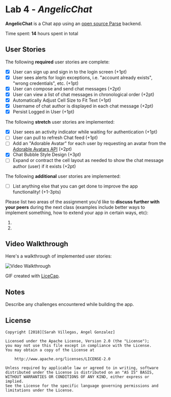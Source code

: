 # Lab 4 - *AngelicChat*

**AngelicChat** is a Chat app using an [open source Parse](http://parseplatform.org/) backend.

Time spent: **14** hours spent in total

## User Stories

The following **required** user stories are complete:

- [x] User can sign up and sign in to the login screen (+1pt)
- [x] User sees alerts for login exceptions, i.e. "account already exists", "wrong credentials", etc. (+1pt)
- [x] User can compose and send chat messages (+2pt)
- [x] User can view a list of chat messages in chronological order (+2pt)
- [x] Automatically Adjust Cell Size to Fit Text (+1pt)
- [x] Username of chat author is displayed in each chat message (+2pt)
- [x] Persist Logged in User (+1pt)

The following **stretch** user stories are implemented:

- [x] User sees an activity indicator while waiting for authentication (+1pt)
- [ ] User can pull to refresh Chat feed (+1pt)
- [ ] Add an "Adorable Avatar" for each user by requesting an avatar from the [Adorable Avatars API](https://github.com/adorableio/avatars-api) (+2pt)
- [x] Chat Bubble Style Design (+3pt)
- [ ] Expand or contract the cell layout as needed to show the chat message author (user) if it exists (+2pt)

The following **additional** user stories are implemented:

- [ ] List anything else that you can get done to improve the app functionality! (+1-3pts)

Please list two areas of the assignment you'd like to **discuss further with your peers** during the next class (examples include better ways to implement something, how to extend your app in certain ways, etc):

1.
2.

## Video Walkthrough

Here's a walkthrough of implemented user stories:

<img src='https://media.giphy.com/media/i3oYrNqMYUchmJGMJ5/giphy.gif' title='Video Walkthrough' width='' alt='Video Walkthrough' />

GIF created with [LiceCap](http://www.cockos.com/licecap/).

## Notes

Describe any challenges encountered while building the app.

## License

    Copyright [2018][Sarah Villegas, Angel Gonzalez]

    Licensed under the Apache License, Version 2.0 (the "License");
    you may not use this file except in compliance with the License.
    You may obtain a copy of the License at

        http://www.apache.org/licenses/LICENSE-2.0

    Unless required by applicable law or agreed to in writing, software
    distributed under the License is distributed on an "AS IS" BASIS,
    WITHOUT WARRANTIES OR CONDITIONS OF ANY KIND, either express or implied.
    See the License for the specific language governing permissions and
    limitations under the License.
